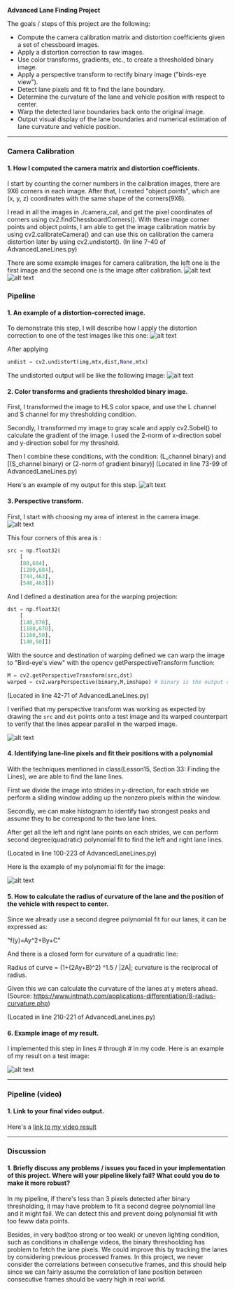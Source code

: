 **Advanced Lane Finding Project**

The goals / steps of this project are the following:

* Compute the camera calibration matrix and distortion coefficients given a set of chessboard images.
* Apply a distortion correction to raw images.
* Use color transforms, gradients, etc., to create a thresholded binary image.
* Apply a perspective transform to rectify binary image ("birds-eye view").
* Detect lane pixels and fit to find the lane boundary.
* Determine the curvature of the lane and vehicle position with respect to center.
* Warp the detected lane boundaries back onto the original image.
* Output visual display of the lane boundaries and numerical estimation of lane curvature and vehicle position.

[//]: # (Image References)

[image1]: ./examples/calibration_original.jpg 
[image2]: ./examples/calibration_undist.jpg
[image3]: ./examples/pipeline_original.jpg 
[image4]: ./examples/pipeline_undist.jpg 
[image5]: ./examples/pipeline_binary_threshold.jpg 
[image6]: ./examples/pipeline_perspective.jpg 
[image7]: ./examples/pipeline_result.jpg 
[image8]: ./examples/WarpSRC.jpg 
[image9]: ./examples/findLanes.jpg


---

### Camera Calibration

#### 1. How I computed the camera matrix and distortion coefficients.

I start by counting the corner numbers in the calibration images, there are 9X6 corners in each image. After that, I created "object points", which are (x, y, z) coordinates with the same shape of the corners(9X6).

I read in all the images in ./camera_cal, and get the pixel coordinates of corners using cv2.findChessboardCorners(). With these image corner points and object points, I am able to get the image calibration matrix by using cv2.calibrateCamera() and can use this on calibration the camera distortion later by using cv2.undistort(). 
(In line 7-40 of AdvancedLaneLines.py)

There are some example images for camera calibration, the left one is the first image and the second one is the image after calibration.
![alt text][image1]![alt text][image2]

### Pipeline

#### 1. An example of a distortion-corrected image.

To demonstrate this step, I will describe how I apply the distortion correction to one of the test images like this one:
![alt text][image3]

After applying
```python
undist = cv2.undistort(img,mtx,dist,None,mtx)
```
The undistorted output will be like the following image:
![alt text][image4]

#### 2. Color transforms and gradients thresholded binary image. 

First, I transformed the image to HLS color space, and use the L channel and S channel for my thresholding condition.

Secondly, I transformed my image to gray scale and apply cv2.Sobel() to calculate the gradient of the image. I used the 2-norm of x-direction sobel and y-direction sobel for my threshold.

Then I combine these conditions, with  the condition: (L_channel binary) and [(S_channel binary) or (2-norm of gradient binary)]
(Located in line 73-99 of AdvancedLaneLines.py)

Here's an example of my output for this step. 
![alt text][image5]

#### 3. Perspective transform.

First, I start with choosing my area of interest in the camera image.
![alt text][image8]

This four corners of this area is :
```python
src = np.float32(
	[
	[80,684],
	[1200,684],
	[744,463],
	[548,463]])
 ```

And I defined a destination area for the warping projection:
```python
dst = np.float32(
	[
	[140,670],
	[1180,670],
	[1180,50],
	[140,50]])
 ```

With the source and destination of warping defined we can warp the image to "Bird-eye's view" with the opencv getPerspectiveTransform function:
```python
M = cv2.getPerspectiveTransform(src,dst)
warped = cv2.warpPerspective(binary,M,imshape) # binary is the output of the last session
```

(Located in line 42-71 of AdvancedLaneLines.py)

I verified that my perspective transform was working as expected by drawing the `src` and `dst` points onto a test image and its warped counterpart to verify that the lines appear parallel in the warped image.

![alt text][image6]

#### 4. Identifying lane-line pixels and fit their positions with a polynomial

With the techniques mentioned in class(Lesson15, Section 33: Finding the Lines), we are able to find the lane lines.

First we divide the image into strides in y-direction, for each stride we perform a sliding window adding up the nonzero pixels within the window.

Secondly, we can make histogram to identify two strongest peaks and assume they to be correspond to the two lane lines. 

After get all the left and right lane points on each strides, we can perform second degree(quadratic) polynomial fit to find the left and right lane lines.

(Located in line 100-223 of AdvancedLaneLines.py)

Here is the example of my polynomial fit for the image:

![alt text][image9]

#### 5. How to calculate the radius of curvature of the lane and the position of the vehicle with respect to center.

Since we already use a second degree polynomial fit for our lanes, it can be expressed as:

"f(y)=Ay^2+By+C"

And there is a closed form for curvature of a quadratic line:

Radius of curve = (1+(2Ay+B)^2) ^1.5 / |2A|; curvature is the reciprocal of radius.

Given this we can calculate the curvature of the lanes at y meters ahead.
(Source: https://www.intmath.com/applications-differentiation/8-radius-curvature.php)

(Located in line 210-221 of AdvancedLaneLines.py)

#### 6. Example image of my result.

I implemented this step in lines # through # in my code. Here is an example of my result on a test image:

![alt text][image7]

---

### Pipeline (video)

#### 1. Link to your final video output.

Here's a [link to my video result](./project_video.mp4)

---

### Discussion

#### 1. Briefly discuss any problems / issues you faced in your implementation of this project.  Where will your pipeline likely fail?  What could you do to make it more robust?

In my pipeline, if there's less than 3 pixels detected after binary thresholding, it may have problem to fit a second degree polynomial line and it might fail. We can detect this and prevent doing polynomial fit with too feww data points.

Besides, in very bad(too strong or too weak) or uneven lighting condition, such as conditions in challenge videos, the binary threshoolding has problem to fetch the lane pixels. We could improve this by tracking the lanes by considering previous processed frames. In this project, we never consider the correlations between consecutive frames, and this should help since we can fairly assume the correlation of lane position between consecutive frames should be vaery high in real world.